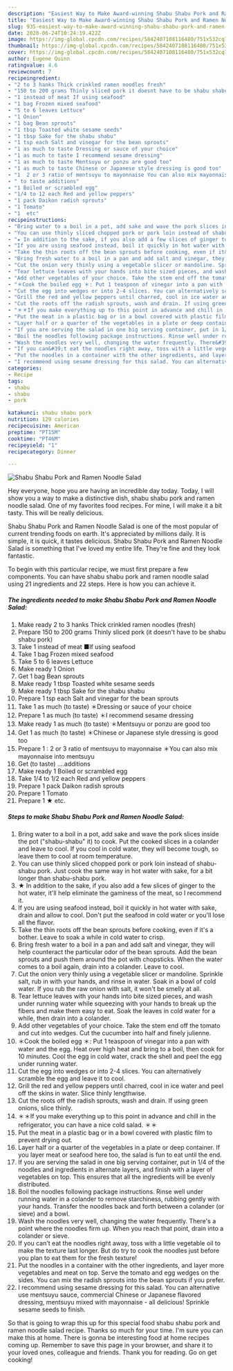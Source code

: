 ```yaml
---
description: "Easiest Way to Make Award-winning Shabu Shabu Pork and Ramen Noodle Salad"
title: "Easiest Way to Make Award-winning Shabu Shabu Pork and Ramen Noodle Salad"
slug: 935-easiest-way-to-make-award-winning-shabu-shabu-pork-and-ramen-noodle-salad
date: 2020-06-24T10:24:19.422Z
image: https://img-global.cpcdn.com/recipes/5842407108116480/751x532cq70/shabu-shabu-pork-and-ramen-noodle-salad-recipe-main-photo.jpg
thumbnail: https://img-global.cpcdn.com/recipes/5842407108116480/751x532cq70/shabu-shabu-pork-and-ramen-noodle-salad-recipe-main-photo.jpg
cover: https://img-global.cpcdn.com/recipes/5842407108116480/751x532cq70/shabu-shabu-pork-and-ramen-noodle-salad-recipe-main-photo.jpg
author: Eugene Quinn
ratingvalue: 4.6
reviewcount: 7
recipeingredient:
- "2 to 3 hanks Thick crinkled ramen noodles fresh"
- "150 to 200 grams Thinly sliced pork it doesnt have to be shabu shabu pork"
- "1 instead of meat If using seafood"
- "1 bag Frozen mixed seafood"
- "5 to 6 leaves Lettuce"
- "1 Onion"
- "1 bag Bean sprouts"
- "1 tbsp Toasted white sesame seeds"
- "1 tbsp Sake for the shabu shabu"
- "1 tsp each Salt and vinegar for the bean sprouts"
- "1 as much to taste Dressing or sauce of your choice"
- "1 as much to taste I recommend sesame dressing"
- "1 as much to taste Mentsuyu or ponzu are good too"
- "1 as much to taste Chinese or Japanese style dressing is good too"
- "1  2 or 3 ratio of mentsuyu to mayonnaise You can also mix mayonnaise into mentsuyu"
- " to taste additions"
- "1 Boiled or scrambled egg"
- "1/4 to 12 each Red and yellow peppers"
- "1 pack Daikon radish sprouts"
- "1 Tomato"
- "1  etc"
recipeinstructions:
- "Bring water to a boil in a pot, add sake and wave the pork slices inside the pot (&#34;shabu-shabu&#34; it) to cook. Put the cooked slices in a colander and leave to cool. If you cool in cold water, they will become tough, so leave them to cool at room temperature."
- "You can use thinly sliced chopped pork or pork loin instead of shabu-shabu pork. Just cook the same way in hot water with sake, for a bit longer than shabu-shabu pork."
- "★ In addition to the sake, if you also add a few slices of ginger to the hot water, it&#39;ll help eliminate the gaminess of the meat, so I recommend it."
- "If you are using seafood instead, boil it quickly in hot water with sake, drain and allow to cool. Don&#39;t put the seafood in cold water or you&#39;ll lose all the flavor."
- "Take the thin roots off the bean sprouts before cooking, even if it&#39;s a bother. Leave to soak a while in cold water to crisp."
- "Bring fresh water to a boil in a pan and add salt and vinegar, they will help counteract the particular odor of the bean sprouts. Add the bean sprouts and push them around the pot with chopsticks. When the water comes to a boil again, drain into a colander. Leave to cool."
- "Cut the onion very thinly using a vegetable slicer or mandoline. Sprinkle salt, rub in with your hands, and rinse in water. Soak in a bowl of cold water. If you rub the raw onion with salt, it won&#39;t be smelly at all."
- "Tear lettuce leaves with your hands into bite sized pieces, and wash under running water while squeezing with your hands to break up the fibers and make them easy to eat. Soak the leaves in cold water for a while, then drain into a colander."
- "Add other vegetables of your choice. Take the stem end off the tomato and cut into wedges. Cut the cucumber into half and finely julienne."
- "＊Cook the boiled egg ＊: Put 1 teaspoon of vinegar into a pan with water and the egg. Heat over high heat and bring to a boil, then cook for 10 minutes. Cool the egg in cold water, crack the shell and peel the egg under running water."
- "Cut the egg into wedges or into 2-4 slices. You can alternatively scramble the egg and leave it to cool."
- "Grill the red and yellow peppers until charred, cool in ice water and peel off the skins in water. Slice thinly lengthwise."
- "Cut the roots off the radish sprouts, wash and drain. If using green onions, slice thinly."
- "＊＊If you make everything up to this point in advance and chill in the refrigerator, you can have a nice cold salad. ＊＊"
- "Put the meat in a plastic bag or in a bowl covered with plastic film to prevent drying out."
- "Layer half or a quarter of the vegetables in a plate or deep container. If you layer meat or seafood here too, the salad is fun to eat until the end."
- "If you are serving the salad in one big serving container, put in 1/4 of the noodles and ingredients in alternate layers, and finish with a layer of vegetables on top. This ensures that all the ingredients will be evenly distributed."
- "Boil the noodles following package instructions. Rinse well under running water in a colander to remove starchiness, rubbing gently with your hands. Transfer the noodles back and forth between a colander (or sieve) and a bowl."
- "Wash the noodles very well, changing the water frequently. There&#39;s a point where the noodles firm up. When you reach that point, drain into a colander or sieve."
- "If you can&#39;t eat the noodles right away, toss with a little vegetable oil to make the texture last longer. But do try to cook the noodles just before you plan to eat them for the fresh texture!"
- "Put the noodles in a container with the other ingredients, and layer more vegetables and meat on top. Serve the tomato and egg wedges on the sides. You can mix the radish sprouts into the bean sprouts if you prefer."
- "I recommend using sesame dressing for this salad. You can alternative use mentsuyu sauce, commercial Chinese or Japanese flavored dressing, mentsuyu mixed with mayonnaise - all delicious! Sprinkle sesame seeds to finish."
categories:
- Recipe
tags:
- shabu
- shabu
- pork

katakunci: shabu shabu pork 
nutrition: 129 calories
recipecuisine: American
preptime: "PT15M"
cooktime: "PT46M"
recipeyield: "1"
recipecategory: Dinner

---
```



![Shabu Shabu Pork and Ramen Noodle Salad](https://img-global.cpcdn.com/recipes/5842407108116480/751x532cq70/shabu-shabu-pork-and-ramen-noodle-salad-recipe-main-photo.jpg)

Hey everyone, hope you are having an incredible day today. Today, I will show you a way to make a distinctive dish, shabu shabu pork and ramen noodle salad. One of my favorites food recipes. For mine, I will make it a bit tasty. This will be really delicious.

Shabu Shabu Pork and Ramen Noodle Salad is one of the most popular of current trending foods on earth. It's appreciated by millions daily. It is simple, it is quick, it tastes delicious. Shabu Shabu Pork and Ramen Noodle Salad is something that I've loved my entire life. They're fine and they look fantastic.




To begin with this particular recipe, we must first prepare a few components. You can have shabu shabu pork and ramen noodle salad using 21 ingredients and 22 steps. Here is how you can achieve it.

<!--inarticleads1-->

##### The ingredients needed to make Shabu Shabu Pork and Ramen Noodle Salad:

1. Make ready 2 to 3 hanks Thick crinkled ramen noodles (fresh)
1. Prepare 150 to 200 grams Thinly sliced pork (it doesn&#39;t have to be shabu shabu pork)
1. Take 1 instead of meat ■If using seafood
1. Take 1 bag Frozen mixed seafood
1. Take 5 to 6 leaves Lettuce
1. Make ready 1 Onion
1. Get 1 bag Bean sprouts
1. Make ready 1 tbsp Toasted white sesame seeds
1. Make ready 1 tbsp Sake for the shabu shabu
1. Prepare 1 tsp each Salt and vinegar for the bean sprouts
1. Take 1 as much (to taste) ＊Dressing or sauce of your choice
1. Prepare 1 as much (to taste) ＊I recommend sesame dressing
1. Make ready 1 as much (to taste) ＊Mentsuyu or ponzu are good too
1. Get 1 as much (to taste) ＊Chinese or Japanese style dressing is good too
1. Prepare 1 : 2 or 3 ratio of mentsuyu to mayonnaise ＊You can also mix mayonnaise into mentsuyu
1. Get  (to taste) ....additions
1. Make ready 1 Boiled or scrambled egg
1. Take 1/4 to 1/2 each Red and yellow peppers
1. Prepare 1 pack Daikon radish sprouts
1. Prepare 1 Tomato
1. Prepare 1 ★ etc.




<!--inarticleads2-->

##### Steps to make Shabu Shabu Pork and Ramen Noodle Salad:

1. Bring water to a boil in a pot, add sake and wave the pork slices inside the pot (&#34;shabu-shabu&#34; it) to cook. Put the cooked slices in a colander and leave to cool. If you cool in cold water, they will become tough, so leave them to cool at room temperature.
1. You can use thinly sliced chopped pork or pork loin instead of shabu-shabu pork. Just cook the same way in hot water with sake, for a bit longer than shabu-shabu pork.
1. ★ In addition to the sake, if you also add a few slices of ginger to the hot water, it&#39;ll help eliminate the gaminess of the meat, so I recommend it.
1. If you are using seafood instead, boil it quickly in hot water with sake, drain and allow to cool. Don&#39;t put the seafood in cold water or you&#39;ll lose all the flavor.
1. Take the thin roots off the bean sprouts before cooking, even if it&#39;s a bother. Leave to soak a while in cold water to crisp.
1. Bring fresh water to a boil in a pan and add salt and vinegar, they will help counteract the particular odor of the bean sprouts. Add the bean sprouts and push them around the pot with chopsticks. When the water comes to a boil again, drain into a colander. Leave to cool.
1. Cut the onion very thinly using a vegetable slicer or mandoline. Sprinkle salt, rub in with your hands, and rinse in water. Soak in a bowl of cold water. If you rub the raw onion with salt, it won&#39;t be smelly at all.
1. Tear lettuce leaves with your hands into bite sized pieces, and wash under running water while squeezing with your hands to break up the fibers and make them easy to eat. Soak the leaves in cold water for a while, then drain into a colander.
1. Add other vegetables of your choice. Take the stem end off the tomato and cut into wedges. Cut the cucumber into half and finely julienne.
1. ＊Cook the boiled egg ＊: Put 1 teaspoon of vinegar into a pan with water and the egg. Heat over high heat and bring to a boil, then cook for 10 minutes. Cool the egg in cold water, crack the shell and peel the egg under running water.
1. Cut the egg into wedges or into 2-4 slices. You can alternatively scramble the egg and leave it to cool.
1. Grill the red and yellow peppers until charred, cool in ice water and peel off the skins in water. Slice thinly lengthwise.
1. Cut the roots off the radish sprouts, wash and drain. If using green onions, slice thinly.
1. ＊＊If you make everything up to this point in advance and chill in the refrigerator, you can have a nice cold salad. ＊＊
1. Put the meat in a plastic bag or in a bowl covered with plastic film to prevent drying out.
1. Layer half or a quarter of the vegetables in a plate or deep container. If you layer meat or seafood here too, the salad is fun to eat until the end.
1. If you are serving the salad in one big serving container, put in 1/4 of the noodles and ingredients in alternate layers, and finish with a layer of vegetables on top. This ensures that all the ingredients will be evenly distributed.
1. Boil the noodles following package instructions. Rinse well under running water in a colander to remove starchiness, rubbing gently with your hands. Transfer the noodles back and forth between a colander (or sieve) and a bowl.
1. Wash the noodles very well, changing the water frequently. There&#39;s a point where the noodles firm up. When you reach that point, drain into a colander or sieve.
1. If you can&#39;t eat the noodles right away, toss with a little vegetable oil to make the texture last longer. But do try to cook the noodles just before you plan to eat them for the fresh texture!
1. Put the noodles in a container with the other ingredients, and layer more vegetables and meat on top. Serve the tomato and egg wedges on the sides. You can mix the radish sprouts into the bean sprouts if you prefer.
1. I recommend using sesame dressing for this salad. You can alternative use mentsuyu sauce, commercial Chinese or Japanese flavored dressing, mentsuyu mixed with mayonnaise - all delicious! Sprinkle sesame seeds to finish.




So that is going to wrap this up for this special food shabu shabu pork and ramen noodle salad recipe. Thanks so much for your time. I'm sure you can make this at home. There is gonna be interesting food at home recipes coming up. Remember to save this page in your browser, and share it to your loved ones, colleague and friends. Thank you for reading. Go on get cooking!
